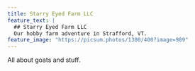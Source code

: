 ```yaml
---
title: Starry Eyed Farm LLC
feature_text: |
  ## Starry Eyed Farm LLC
  Our hobby farm adventure in Strafford, VT.
feature_image: "https://picsum.photos/1300/400?image=989"
---
```


All about goats and stuff.
